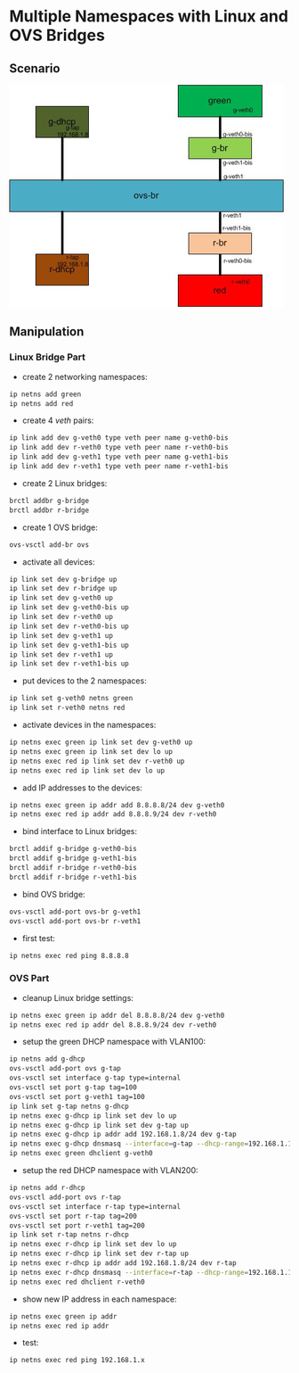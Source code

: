 # Multiple Namespaces with Linux and OVS Bridges 
## Scenario
![Multiple Namespaces with Linux and OVS Bridges](multi-ns-br-ovs.jpg)

## Manipulation
### Linux Bridge Part
- create 2 networking namespaces:
```bash
ip netns add green
ip netns add red
```
- create 4 *veth* pairs:
```bash
ip link add dev g-veth0 type veth peer name g-veth0-bis
ip link add dev r-veth0 type veth peer name r-veth0-bis
ip link add dev g-veth1 type veth peer name g-veth1-bis
ip link add dev r-veth1 type veth peer name r-veth1-bis
```
- create 2 Linux bridges:
```bash
brctl addbr g-bridge
brctl addbr r-bridge
```
- create 1 OVS bridge:
```bash
ovs-vsctl add-br ovs
```
- activate all devices:
```bash
ip link set dev g-bridge up
ip link set dev r-bridge up
ip link set dev g-veth0 up
ip link set dev g-veth0-bis up
ip link set dev r-veth0 up
ip link set dev r-veth0-bis up
ip link set dev g-veth1 up
ip link set dev g-veth1-bis up
ip link set dev r-veth1 up
ip link set dev r-veth1-bis up
```
- put devices to the 2 namespaces:
```bash
ip link set g-veth0 netns green
ip link set r-veth0 netns red
```
- activate devices in the namespaces:
```bash
ip netns exec green ip link set dev g-veth0 up
ip netns exec green ip link set dev lo up
ip netns exec red ip link set dev r-veth0 up
ip netns exec red ip link set dev lo up
```
- add IP addresses to the devices: 
```bash
ip netns exec green ip addr add 8.8.8.8/24 dev g-veth0
ip netns exec red ip addr add 8.8.8.9/24 dev r-veth0
```
- bind interface to Linux bridges:
```bash
brctl addif g-bridge g-veth0-bis
brctl addif g-bridge g-veth1-bis
brctl addif r-bridge r-veth0-bis
brctl addif r-bridge r-veth1-bis
```
- bind OVS bridge:
```bash
ovs-vsctl add-port ovs-br g-veth1
ovs-vsctl add-port ovs-br r-veth1
```
- first test:
```bash
ip netns exec red ping 8.8.8.8
```

### OVS Part
- cleanup Linux bridge settings:
```bash
ip netns exec green ip addr del 8.8.8.8/24 dev g-veth0
ip netns exec red ip addr del 8.8.8.9/24 dev r-veth0
```
- setup the green DHCP namespace with VLAN100: 
```bash
ip netns add g-dhcp
ovs-vsctl add-port ovs g-tap
ovs-vsctl set interface g-tap type=internal
ovs-vsctl set port g-tap tag=100
ovs-vsctl set port g-veth1 tag=100
ip link set g-tap netns g-dhcp
ip netns exec g-dhcp ip link set dev lo up
ip netns exec g-dhcp ip link set dev g-tap up
ip netns exec g-dhcp ip addr add 192.168.1.8/24 dev g-tap
ip netns exec g-dhcp dnsmasq --interface=g-tap --dhcp-range=192.168.1.10,192.168.1.20,255.255.255.0
ip netns exec green dhclient g-veth0
```     
- setup the red DHCP namespace with VLAN200:
```bash
ip netns add r-dhcp
ovs-vsctl add-port ovs r-tap
ovs-vsctl set interface r-tap type=internal
ovs-vsctl set port r-tap tag=200
ovs-vsctl set port r-veth1 tag=200
ip link set r-tap netns r-dhcp
ip netns exec r-dhcp ip link set dev lo up
ip netns exec r-dhcp ip link set dev r-tap up
ip netns exec r-dhcp ip addr add 192.168.1.8/24 dev r-tap
ip netns exec r-dhcp dnsmasq --interface=r-tap --dhcp-range=192.168.1.10,192.168.1.20,255.255.255.0
ip netns exec red dhclient r-veth0
```
- show new IP address in each namespace: 
```bash
ip netns exec green ip addr
ip netns exec red ip addr
```
- test:  
```bash
ip netns exec red ping 192.168.1.x
```